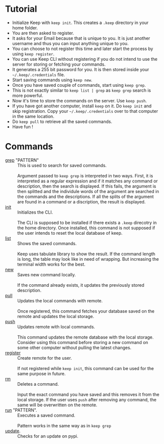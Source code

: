 # Tutorial

 - Initialize Keep with `keep init`. This creates a `.keep` directory in your home folder.
 - You are then asked to register.
  - It asks for your Email because that is unique to you. It is just another username and thus you can input anything
     unique to you.
  - You can choose to not register this time and later start the process by using `keep register`.
  - You can use Keep CLI without registering if you do not intend to use the server for storing or fetching your commands.
 - It generates a 255 bit password for you. It is then stored inside your `~/.keep/.credentials` file.
 - Start saving commands using `keep new`.
 - Once you have saved couple of commands, start using `keep grep`.
  - This is not exactly similar to `keep list | grep` as `keep grep` search is more powerful.
 - Now it's time to store the commands on the server. Use `keep push`.
 - If you have got another computer, install `keep` on it. Do `keep init` and skip registration. Copy your `~/.keep/.credentials` over to that computer in the same location.
 - Do `keep pull` to retrieve all the saved commands.
 - Have fun !

# Commands

<dl>
  <dt><a href="https://github.com/OrkoHunter/keep/blob/master/keep/commands/cmd_grep.py">grep</a> "PATTERN"</dt>
  <dd>This is used to search for saved commands.<br><br>Argument passed to <code>keep grep</code> is interpreted in two ways. First, it is interpreted as a regular expression and if it matches any command or description, then the search is displayed. If this fails, the argument is then splitted and the individule words of the argument are searched in the commands and the descriptions. If all the splits of the argument are found in a command or a discription, the result is displayed.</dd>

  <dt><a href="https://github.com/OrkoHunter/keep/blob/master/keep/commands/cmd_init.py">init</a></dt>
  <dd>Initializes the CLI.<br><br>The CLI is supposed to be installed if there exists a <code>.keep</code> direcotry in the home directory. Once installed, this command is not supposed if the user intends to reset the local database of keep.</dd>

  <dt><a href="https://github.com/OrkoHunter/keep/blob/master/keep/commands/cmd_list.py">list</a></dt>
  <dd>Shows the saved commands.<br><br>Keep uses tabulate library to show the result. If the command length is long, the table may look like in need of wrapping. But increasing the terminal width works for the best.</dd>

  <dt><a href="https://github.com/OrkoHunter/keep/blob/master/keep/commands/cmd_new.py">new</a></dt>
  <dd>Saves new command locally.<br><br>If the command already exists, it updates the previously stored description.</dd>

  <dt><a href="https://github.com/OrkoHunter/keep/blob/master/keep/commands/cmd_pull.py">pull</a></dt>
  <dd>Updates the local commands with remote.<br><br>Once registered, this command fetches your database saved on the remote and updates the local storage.</dd>

  <dt><a href="https://github.com/OrkoHunter/keep/blob/master/keep/commands/cmd_push.py">push</a></dt>
  <dd>Updates remote with local commands.<br><br>This command updates the remote database with the local storage. Consider using this command before storing a new command on some other computer without pulling the latest changes.</dd>

  <dt><a href="https://github.com/OrkoHunter/keep/blob/master/keep/commands/cmd_register.py">register</a></dt>
  <dd>Create remote for the user.<br><br>If not registered while <code>keep init</code>, this command can be used for the same purpose in future.</dd>

  <dt><a href="https://github.com/OrkoHunter/keep/blob/master/keep/commands/cmd_rm.py">rm</a></dt>
  <dd>Deletes a command.<br><br>Input the exact command you have saved and this removes it from the local storage. If the user uses <code>push</code> after removing any command, the same will be overwritten on the remote.</dd>

  <dt><a href="https://github.com/OrkoHunter/keep/blob/master/keep/commands/cmd_run.py">run</a> "PATTERN".</dt>
  <dd>Executes a saved command.<br><br>Pattern works in the same way as in <code>keep grep</code></dd>

  <dt><a href="https://github.com/OrkoHunter/keep/blob/master/keep/commands/cmd_update.py">update</a>.</dt>
  <dd>Checks for an update on pypi.</dd>

</dl>
